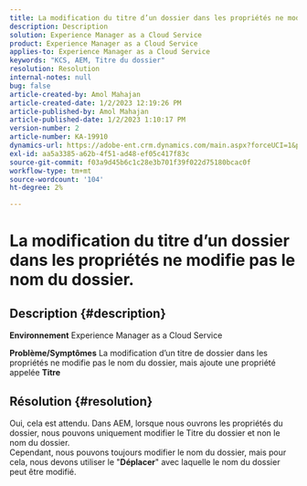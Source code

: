 ```yaml
---
title: La modification du titre d’un dossier dans les propriétés ne modifie pas le nom du dossier.
description: Description
solution: Experience Manager as a Cloud Service
product: Experience Manager as a Cloud Service
applies-to: Experience Manager as a Cloud Service
keywords: "KCS, AEM, Titre du dossier"
resolution: Resolution
internal-notes: null
bug: false
article-created-by: Amol Mahajan
article-created-date: 1/2/2023 12:19:26 PM
article-published-by: Amol Mahajan
article-published-date: 1/2/2023 1:10:17 PM
version-number: 2
article-number: KA-19910
dynamics-url: https://adobe-ent.crm.dynamics.com/main.aspx?forceUCI=1&pagetype=entityrecord&etn=knowledgearticle&id=e2e964ae-978a-ed11-81ac-6045bd006ce9
exl-id: aa5a3385-a62b-4f51-ad48-ef05c417f83c
source-git-commit: f03a9d45b6c1c28e3b701f39f022d75180bcac0f
workflow-type: tm+mt
source-wordcount: '104'
ht-degree: 2%

---
```


# La modification du titre d’un dossier dans les propriétés ne modifie pas le nom du dossier.

## Description {#description}

<b>Environnement</b>
Experience Manager as a Cloud Service


<b>Problème/Symptômes</b>
La modification d’un titre de dossier dans les propriétés ne modifie pas le nom du dossier, mais ajoute une propriété appelée <b>Titre</b>


## Résolution {#resolution}

Oui, cela est attendu. Dans AEM, lorsque nous ouvrons les propriétés du dossier, nous pouvons uniquement modifier le Titre du dossier et non le nom du dossier.<br>
Cependant, nous pouvons toujours modifier le nom du dossier, mais pour cela, nous devons utiliser le &quot;<b>Déplacer</b>&quot; avec laquelle le nom du dossier peut être modifié.
